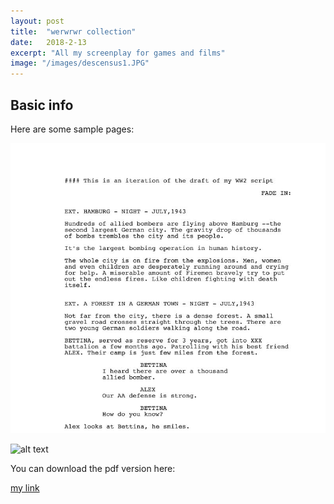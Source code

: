 ```yaml
---
layout: post
title:  "werwrwr collection"
date:   2018-2-13
excerpt: "All my screenplay for games and films"
image: "/images/descensus1.JPG"
---
```


## Basic info

Here are some sample pages:

![alt text](/images/script1.JPG)

![alt text](/images/script2/JPG)

You can download the pdf version here:

[my link](https://drive.google.com/open?id=1kK79RdL__5KDRKSFTP3IqNdvWvOM6A6y)

## 

